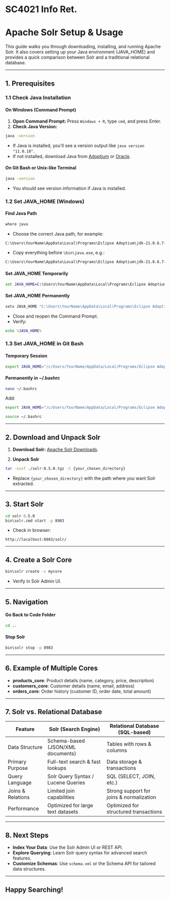 # SC4021 Info Ret.

# Apache Solr Setup & Usage

This guide walks you through downloading, installing, and running Apache Solr. It also covers setting up your Java environment (JAVA_HOME) and provides a quick comparison between Solr and a traditional relational database.

---

## 1. Prerequisites

### 1.1 Check Java Installation

#### On Windows (Command Prompt)
1. **Open Command Prompt:** Press `Windows + R`, type `cmd`, and press Enter.
2. **Check Java Version:**
```cmd
java -version
```
- If Java is installed, you'll see a version output like `java version "11.0.18"`.
- If not installed, download Java from [Adoptium](https://adoptium.net/download/) or [Oracle](https://www.oracle.com/java/technologies/downloads/).

#### On Git Bash or Unix-like Terminal
```bash
java -version
```
- You should see version information if Java is installed.

### 1.2 Set JAVA_HOME (Windows)

#### Find Java Path
```cmd
where java
```
- Choose the correct Java path, for example:
```cmd
C:\Users\YourName\AppData\Local\Programs\Eclipse Adoptium\jdk-21.0.6.7-hotspot\bin\java.exe
```
- Copy everything before `\bin\java.exe`, e.g.:
```cmd
C:\Users\YourName\AppData\Local\Programs\Eclipse Adoptium\jdk-21.0.6.7-hotspot
```

#### Set JAVA_HOME Temporarily
```cmd
set JAVA_HOME=C:\Users\YourName\AppData\Local\Programs\Eclipse Adoptium\jdk-21.0.6.7-hotspot
```

#### Set JAVA_HOME Permanently
```cmd
setx JAVA_HOME "C:\Users\YourName\AppData\Local\Programs\Eclipse Adoptium\jdk-21.0.6.7-hotspot" /M
```
- Close and reopen the Command Prompt.
- Verify:
```cmd
echo %JAVA_HOME%
```

### 1.3 Set JAVA_HOME in Git Bash

#### Temporary Session
```bash
export JAVA_HOME="/c/Users/YourName/AppData/Local/Programs/Eclipse Adoptium/jdk-21.0.6.7-hotspot"
```

#### Permanently in ~/.bashrc
```bash
nano ~/.bashrc
```
Add:
```bash
export JAVA_HOME="/c/Users/YourName/AppData/Local/Programs/Eclipse Adoptium/jdk-21.0.6.7-hotspot"
```
```bash
source ~/.bashrc
```

---

## 2. Download and Unpack Solr

1. **Download Solr:** [Apache Solr Downloads](https://solr.apache.org/downloads.html).

2. **Unpack Solr**
```bash
tar -xvzf ./solr-8.5.0.tgz -C {your_chosen_directory}
```
- Replace `{your_chosen_directory}` with the path where you want Solr extracted.

---

## 3. Start Solr

```cmd
cd solr-8.5.0
bin\solr.cmd start -p 8983
```
- Check in browser:
```
http://localhost:8983/solr/
```

---

## 4. Create a Solr Core
```cmd
bin\solr create -c mycore
```
- Verify in Solr Admin UI.

---

## 5. Navigation

#### Go Back to Code Folder
```cmd
cd ..
```

#### Stop Solr
```cmd
bin\solr stop -p 8983
```

---

## 6. Example of Multiple Cores

- **products_core**: Product details (name, category, price, description)
- **customers_core**: Customer details (name, email, address)
- **orders_core**: Order history (customer ID, order date, total amount)

---

## 7. Solr vs. Relational Database

| Feature             | Solr (Search Engine)                  | Relational Database (SQL-based)         |
|---------------------|---------------------------------------|---------------------------------------|
| Data Structure     | Schema-based (JSON/XML documents)    | Tables with rows & columns             |
| Primary Purpose    | Full-text search & fast lookups       | Data storage & transactions            |
| Query Language     | Solr Query Syntax / Lucene Queries    | SQL (SELECT, JOIN, etc.)               |
| Joins & Relations  | Limited join capabilities             | Strong support for joins & normalization|
| Performance        | Optimized for large text datasets     | Optimized for structured transactions  |

---

## 8. Next Steps

- **Index Your Data**: Use the Solr Admin UI or REST API.
- **Explore Querying**: Learn Solr query syntax for advanced search features.
- **Customize Schemas**: Use `schema.xml` or the Schema API for tailored data structures.

---

## Happy Searching!

